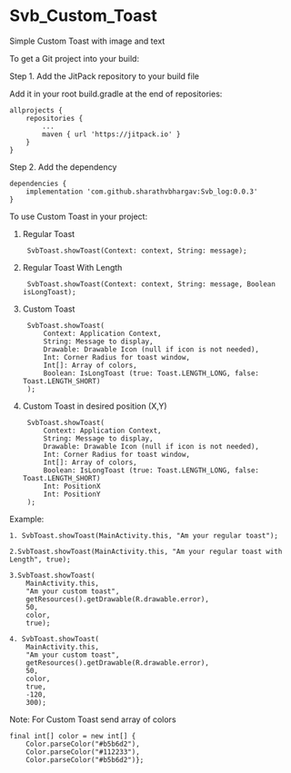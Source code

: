 # Svb_Custom_Toast

Simple Custom Toast with image and text

To get a Git project into your build:

Step 1. Add the JitPack repository to your build file

Add it in your root build.gradle at the end of repositories:

	allprojects {
		repositories {
			...
			maven { url 'https://jitpack.io' }
		}
	}
  
Step 2. Add the dependency

	dependencies {
	 	implementation 'com.github.sharathvbhargav:Svb_log:0.0.3'
	}
	
To use Custom Toast in your project:
1. Regular Toast

		SvbToast.showToast(Context: context, String: message);
		
2. Regular Toast With Length

		SvbToast.showToast(Context: context, String: message, Boolean isLongToast);

3. Custom Toast
	
		SvbToast.showToast(
			Context: Application Context,
			String: Message to display,
			Drawable: Drawable Icon (null if icon is not needed),
			Int: Corner Radius for toast window,
			Int[]: Array of colors,
			Boolean: IsLongToast (true: Toast.LENGTH_LONG, false: Toast.LENGTH_SHORT) 
		);
	
4. Custom Toast in desired position (X,Y)
	
		SvbToast.showToast(
			Context: Application Context,
			String: Message to display,
			Drawable: Drawable Icon (null if icon is not needed),
			Int: Corner Radius for toast window,
			Int[]: Array of colors,
			Boolean: IsLongToast (true: Toast.LENGTH_LONG, false: Toast.LENGTH_SHORT) 
			Int: PositionX
			Int: PositionY
		);
		
Example:

	1. SvbToast.showToast(MainActivity.this, "Am your regular toast");
	
	2.SvbToast.showToast(MainActivity.this, "Am your regular toast with Length", true);

	3.SvbToast.showToast(
		MainActivity.this,
		"Am your custom toast",
		getResources().getDrawable(R.drawable.error),
		50,
		color,
		true);
		
	4. SvbToast.showToast(
		MainActivity.this,
		"Am your custom toast",
		getResources().getDrawable(R.drawable.error),
		50,
		color,
		true,
		-120,
		300);
		
Note: For Custom Toast send array of colors

	final int[] color = new int[] {
		Color.parseColor("#b5b6d2"),
		Color.parseColor("#112233"),
		Color.parseColor("#b5b6d2")};
